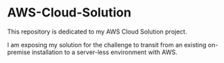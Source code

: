 # AWS-Cloud-Solution

This repository is dedicated to my AWS Cloud Solution project. 

I am exposing my solution for the challenge to transit from an existing on-premise installation to a server-less environment with AWS.
